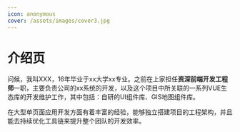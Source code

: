 ```yaml
---
icon: anonymous
cover: /assets/images/cover3.jpg
---
```


# 介绍页

问候，我叫XXX，16年毕业于xx大学xx专业。之前在上家担任**资深前端开发工程师**一职，主要负责公司的xx系统的开发，以及这个项目中所关联的一系列VUE生态库的开发维护工作，其中包括：自研的UI组件库、GIS地图组件库。

在大型单页面应用开发方面有着丰富的经验，能够独立搭建项目的工程架构，并且能去持续优化工具链来提升整个团队的开发效率。

